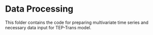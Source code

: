 # Data Processing

This folder contains the code for preparing multivariate time series and necessary data input for TEP-Trans model.

## 

